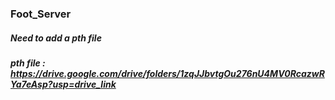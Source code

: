 ### Foot_Server


##### Need to add a pth file

##### pth file : https://drive.google.com/drive/folders/1zqJJbvtgOu276nU4MV0RcazwRYa7eAsp?usp=drive_link

